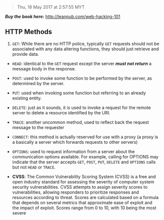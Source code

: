 > Thu, 18 May 2017 at 2:57:55 MYT

***Buy the book here:*** 
http://leanpub.com/web-hacking-101

## HTTP Methods
1. `GET`: While there are no HTTP police, typically `GET` requests should not be associated with any data altering functions, they should just retrieve and provide data.
- `HEAD`: identical to the `GET` request except the server ***must not return*** a message body in the response.
- `POST`: used to invoke some function to be performed by the server, as determined by the server.
- `PUT`: used when invoking some function but referring to an already existing entity.
- `DELETE`: just as it sounds, it is used to invoke a request for the remote server to delete a resource identified by the URI.
- `TRACE`: another uncommon method, used to reflect back the request message to the requester
- `CONNECT`: this method is actually reserved for use with a proxy (a proxy is a basically a server which forwards requests to other servers)- `OPTIONS`: used to request information from a server about the communication options available. For example, calling for OPTIONS may indicate that the server accepts `GET`, `POST`, `PUT`, `DELETE` and `OPTIONS` calls but not `HEAD` or `TRACE`.

- **CVSS**: The Common Vulnerability Scoring System (CVSS) is a free and open industry standard for assessing the severity of computer system security vulnerabilities. CVSS attempts to assign severity scores to vulnerabilities, allowing responders to prioritize responses and resources according to threat. Scores are calculated based on a formula that depends on several metrics that approximate ease of exploit and the impact of exploit. Scores range from 0 to 10, with 10 being the most severe

